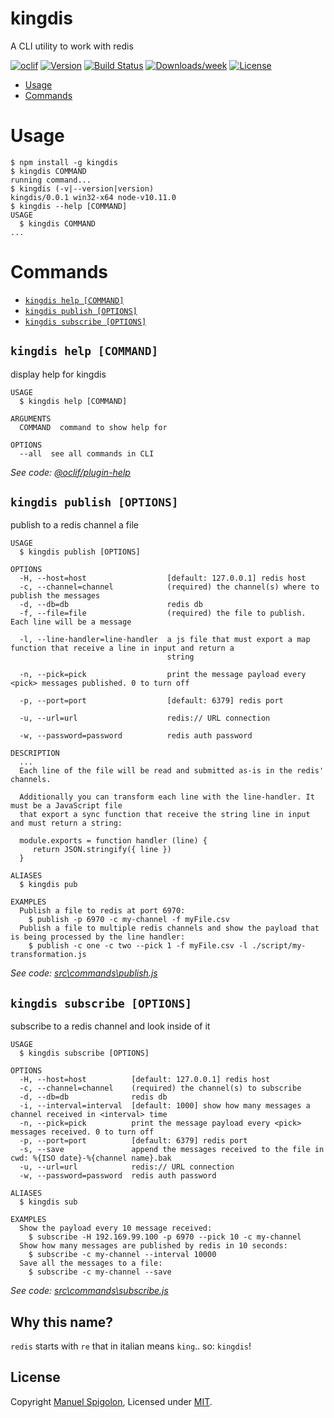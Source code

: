 kingdis
=======

A CLI utility to work with redis

[![oclif](https://img.shields.io/badge/cli-oclif-brightgreen.svg)](https://oclif.io)
[![Version](https://img.shields.io/npm/v/kingdis.svg)](https://npmjs.org/package/kingdis)
[![Build Status](https://travis-ci.com/Eomm/kingdis.svg?branch=master)](https://travis-ci.com/Eomm/kingdis)
[![Downloads/week](https://img.shields.io/npm/dw/kingdis.svg)](https://npmjs.org/package/kingdis)
[![License](https://img.shields.io/npm/l/kingdis.svg)](https://github.com/Eomm/kingdis/blob/master/package.json)

<!-- toc -->
* [Usage](#usage)
* [Commands](#commands)
<!-- tocstop -->
# Usage
<!-- usage -->
```sh-session
$ npm install -g kingdis
$ kingdis COMMAND
running command...
$ kingdis (-v|--version|version)
kingdis/0.0.1 win32-x64 node-v10.11.0
$ kingdis --help [COMMAND]
USAGE
  $ kingdis COMMAND
...
```
<!-- usagestop -->
# Commands
<!-- commands -->
* [`kingdis help [COMMAND]`](#kingdis-help-command)
* [`kingdis publish [OPTIONS]`](#kingdis-publish-options)
* [`kingdis subscribe [OPTIONS]`](#kingdis-subscribe-options)

## `kingdis help [COMMAND]`

display help for kingdis

```
USAGE
  $ kingdis help [COMMAND]

ARGUMENTS
  COMMAND  command to show help for

OPTIONS
  --all  see all commands in CLI
```

_See code: [@oclif/plugin-help](https://github.com/oclif/plugin-help/blob/v2.2.1/src\commands\help.ts)_

## `kingdis publish [OPTIONS]`

publish to a redis channel a file

```
USAGE
  $ kingdis publish [OPTIONS]

OPTIONS
  -H, --host=host                  [default: 127.0.0.1] redis host
  -c, --channel=channel            (required) the channel(s) where to publish the messages
  -d, --db=db                      redis db
  -f, --file=file                  (required) the file to publish. Each line will be a message

  -l, --line-handler=line-handler  a js file that must export a map function that receive a line in input and return a
                                   string

  -n, --pick=pick                  print the message payload every <pick> messages published. 0 to turn off

  -p, --port=port                  [default: 6379] redis port

  -u, --url=url                    redis:// URL connection

  -w, --password=password          redis auth password

DESCRIPTION
  ...
  Each line of the file will be read and submitted as-is in the redis' channels.

  Additionally you can transform each line with the line-handler. It must be a JavaScript file
  that export a sync function that receive the string line in input and must return a string:

  module.exports = function handler (line) {
     return JSON.stringify({ line })
  }

ALIASES
  $ kingdis pub

EXAMPLES
  Publish a file to redis at port 6970:
    $ publish -p 6970 -c my-channel -f myFile.csv
  Publish a file to multiple redis channels and show the payload that is being processed by the line handler:
    $ publish -c one -c two --pick 1 -f myFile.csv -l ./script/my-transformation.js
```

_See code: [src\commands\publish.js](https://github.com/Eomm/kingdis/blob/v0.0.1/src\commands\publish.js)_

## `kingdis subscribe [OPTIONS]`

subscribe to a redis channel and look inside of it

```
USAGE
  $ kingdis subscribe [OPTIONS]

OPTIONS
  -H, --host=host          [default: 127.0.0.1] redis host
  -c, --channel=channel    (required) the channel(s) to subscribe
  -d, --db=db              redis db
  -i, --interval=interval  [default: 1000] show how many messages a channel received in <interval> time
  -n, --pick=pick          print the message payload every <pick> messages received. 0 to turn off
  -p, --port=port          [default: 6379] redis port
  -s, --save               append the messages received to the file in cwd: %{ISO date}-%{channel name}.bak
  -u, --url=url            redis:// URL connection
  -w, --password=password  redis auth password

ALIASES
  $ kingdis sub

EXAMPLES
  Show the payload every 10 message received:
    $ subscribe -H 192.169.99.100 -p 6970 --pick 10 -c my-channel
  Show how many messages are published by redis in 10 seconds:
    $ subscribe -c my-channel --interval 10000
  Save all the messages to a file:
    $ subscribe -c my-channel --save
```

_See code: [src\commands\subscribe.js](https://github.com/Eomm/kingdis/blob/v0.0.1/src\commands\subscribe.js)_
<!-- commandsstop -->


## Why this name?

`redis` starts with `re` that in italian means `king`.. so: `kingdis`!


## License

Copyright [Manuel Spigolon](https://github.com/Eomm), Licensed under [MIT](./LICENSE).
